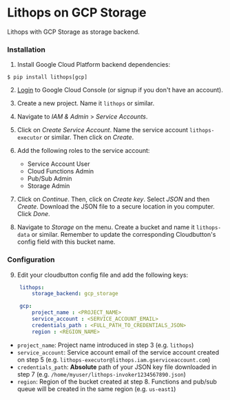 # Lithops on GCP Storage

Lithops with GCP Storage as storage backend.

### Installation

1. Install Google Cloud Platform backend dependencies:

```
$ pip install lithops[gcp]
```

 2. [Login](https://console.cloud.google.com) to Google Cloud Console (or signup if you don't have an account).
 
 3. Create a new project. Name it `lithops` or similar.
 
 4. Navigate to *IAM & Admin* > *Service Accounts*.
 
 5. Click on *Create Service Account*. Name the service account `lithops-executor` or similar. Then click on *Create*.
 
 6. Add the following roles to the service account:
	 - Service Account User
	 - Cloud Functions Admin
	 - Pub/Sub Admin
	 - Storage Admin

 7. Click on *Continue*. Then, click on *Create key*. Select *JSON* and then *Create*. Download the JSON file to a secure location in you computer. Click *Done*.

 8. Navigate to *Storage* on the menu. Create a bucket and name it `lithops-data` or similar. Remember to update the corresponding Cloudbutton's config field with this bucket name.

### Configuration

9. Edit your cloudbutton config file and add the following keys:

```yaml
    lithops:
        storage_backend: gcp_storage

    gcp:
        project_name : <PROJECT_NAME>
        service_account : <SERVICE_ACCOUNT_EMAIL>
        credentials_path : <FULL_PATH_TO_CREDENTIALS_JSON>
        region : <REGION_NAME>
```

 - `project_name`: Project name introduced in step 3 (e.g. `lithops`)
 - `service_account`: Service account email of the service account created on step 5 (e.g. `lithops-executor@lithops.iam.gserviceaccount.com`)
 - `credentials_path`: **Absolute** path of your JSON key file downloaded in step 7 (e.g. `/home/myuser/lithops-invoker1234567890.json`)
 - `region`: Region of the bucket created at step 8. Functions and pub/sub queue will be created in the same region (e.g. `us-east1`)
 